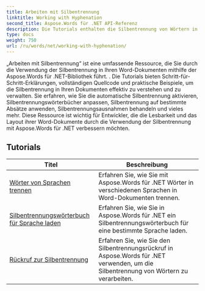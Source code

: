 ```yaml
---
title: Arbeiten mit Silbentrennung
linktitle: Working with Hyphenation
second_title: Aspose.Words für .NET API-Referenz
description: Die Tutorials enthalten die Silbentrennung von Wörtern in Sprachen, das Laden des Silbentrennungswörterbuchs für Sprachen und einen Silbentrennungsrückruf mit Aspose.Words für .NET.
type: docs
weight: 750
url: /ru/words/net/working-with-hyphenation/
---
```

„Arbeiten mit Silbentrennung“ ist eine umfassende Ressource, die Sie durch die Verwendung der Silbentrennung in Ihren Word-Dokumenten mithilfe der Aspose.Words für .NET-Bibliothek führt. . Die Tutorials bieten Schritt-für-Schritt-Erklärungen, vollständigen Quellcode und praktische Beispiele, um die Silbentrennung in Ihren Dokumenten effektiv zu verstehen und zu verwalten. Sie erfahren, wie Sie die automatische Silbentrennung aktivieren, Silbentrennungswörterbücher anpassen, Silbentrennung auf bestimmte Absätze anwenden, Silbentrennungsausnahmen behandeln und vieles mehr. Diese Ressource ist wichtig für Entwickler, die die Lesbarkeit und das Layout ihrer Word-Dokumente durch die Verwendung der Silbentrennung mit Aspose.Words für .NET verbessern möchten.

 ## Tutorials
| Titel | Beschreibung |
| --- | --- |
| [Wörter von Sprachen trennen](./hyphenate-words-of-languages/) | Erfahren Sie, wie Sie mit Aspose.Words für .NET Wörter in verschiedenen Sprachen in Word-Dokumenten trennen. |
| [Silbentrennungswörterbuch für Sprache laden](./load-hyphenation-dictionary-for-language/) |Erfahren Sie, wie Sie in Aspose.Words für .NET ein Silbentrennungswörterbuch für eine bestimmte Sprache laden. |
| [Rückruf zur Silbentrennung](./hyphenation-callback/) | Erfahren Sie, wie Sie den Silbentrennungsrückruf in Aspose.Words für .NET verwenden, um die Silbentrennung von Wörtern zu verarbeiten. |